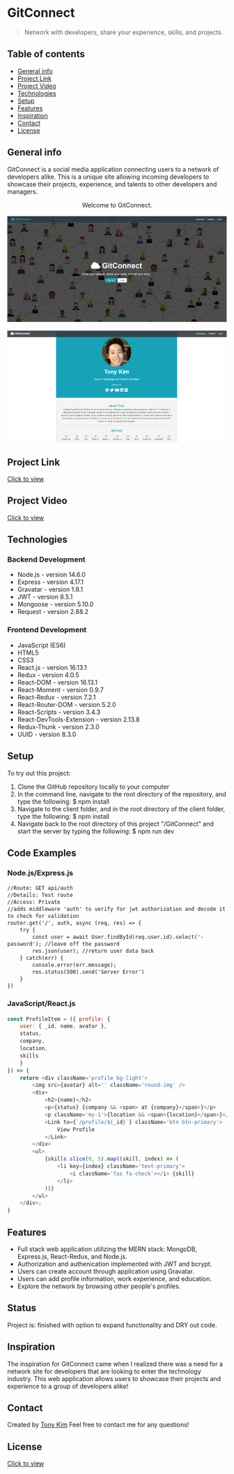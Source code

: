 # GitConnect
> Network with developers, share your experience, skills, and projects.  

## Table of contents
* [General info](#general-info)
* [Project Link](#project-link)
* [Project Video](#project-video)
* [Technologies](#technologies)
* [Setup](#setup)
* [Features](#features)
* [Inspiration](#inspiration)
* [Contact](#contact)
* [License](#license)

## General info
GitConnect is a social media application connecting users to a network of developers alike. This is a unique site allowing incoming developers to showcase their projects, experience, and talents to other developers and managers.  

<div align="center">Welcome to GitConnect. </div>
<br/>
<div align="center">
<kbd>
<img src="./gitconnectlanding.PNG">
</kbd>
</div>

<br/>
<div align="center">
<kbd>
<img src="./profilepage.PNG">
</kbd>
</div>

## Project Link 
[Click to view](https://gitconnect-app.herokuapp.com/)

## Project Video
[Click to view](https://youtu.be/A3xE9jcXT8s)

## Technologies
### Backend Development 
* Node.js - version 14.6.0
* Express - version 4.17.1
* Gravatar - version 1.8.1
* JWT - version 8.5.1
* Mongoose - version 5.10.0
* Request - version 2.88.2

### Frontend Development 
* JavaScript (ES6)
* HTML5
* CSS3
* React.js - version 16.13.1
* Redux - version 4.0.5
* React-DOM - version 16.13.1
* React-Moment - version 0.9.7
* React-Redux - version 7.2.1
* React-Router-DOM - version 5.2.0
* React-Scripts - version 3.4.3
* React-DevTools-Extension - version 2.13.8
* Redux-Thunk - version 2.3.0
* UUID - version 8.3.0

## Setup
To try out this project: 
1. Clone the GitHub repository locally to your computer
1. In the command line, navigate to the root directory of the repository, and type the following: 
  $ npm install 
1. Navigate to the client folder, and in the root directory of the client folder, type the following: 
  $ npm install 
1. Navigate back to the root directory of this project "/GitConnect" and start the server by typing the following: 
  $ npm run dev 

## Code Examples
### Node.js/Express.js
```Node
//Route: GET api/auth 
//Details: Test route 
//Access: Private 
//adds middleware 'auth' to verify for jwt authorization and decode it to check for validation 
router.get('/', auth, async (req, res) => {
    try {
        const user = await User.findById(req.user.id).select('-password'); //leave off the password
        res.json(user); //return user data back  
    } catch(err) {
        console.error(err.message); 
        res.status(500).send('Server Error')
    }
})
```

### JavaScript/React.js 
```React.js
const ProfileItem = ({ profile: {
    user: { _id, name, avatar }, 
    status, 
    company, 
    location, 
    skills
    } 
}) => {
    return <div className='profile bg-light'>
        <img src={avatar} alt='' className='round-img' />
        <div>
            <h2>{name}</h2>
            <p>{status} {company && <span> at {company}</span>}</p>
            <p className='my-1'>{location && <span>{location}</span>}</p>
            <Link to={`/profile/${_id}`} className='btn btn-primary'>
                View Profile 
            </Link>
        </div>
        <ul>
            {skills.slice(0, 5).map((skill, index) => (
                <li key={index} className='text-primary'>
                    <i className='fas fa-check'></i> {skill}
                </li>
            ))}
        </ul>
    </div>; 
}
```


## Features
* Full stack web application utilizing the MERN stack: MongoDB, Express.js, React-Redux, and Node.js. 
* Authorization and authenication implemented with JWT and bcrypt. 
* Users can create account through application using Gravatar. 
* Users can add profile information, work experience, and education. 
* Explore the network by browsing other people's profiles. 

## Status
Project is: finished with option to expand functionality and DRY out code.

## Inspiration
The inspiration for GitConnect came when I realized there was a need for a network site for developers that are looking to enter the technology industry. This web application allows users to showcase their projects and experience to a group of developers alike!

## Contact
Created by [Tony Kim](https://www.linkedin.com/in/hyung-kim/) 
Feel free to contact me for any questions! 

## License
[Click to view](https://github.com/hjkmines/GitConnect/blob/master/LICENSE)